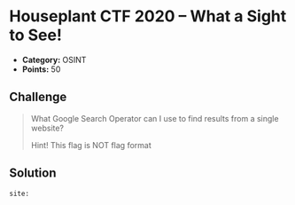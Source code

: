# Houseplant CTF 2020 – What a Sight to See!

* **Category:** OSINT
* **Points:** 50

## Challenge

> What Google Search Operator can I use to find results from a single website?
> 
> Hint! This flag is NOT flag format

## Solution

```
site:
```